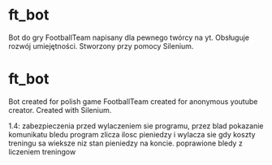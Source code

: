 # ft_bot
Bot do gry FootballTeam napisany dla pewnego twórcy na yt.
Obsługuje rozwój umiejętności.
Stworzony przy pomocy Silenium.

# ft_bot
Bot created for polish game FootballTeam created for anonymous youtube creator.
Created with Silenium.

1.4:
zabezpieczenia przed wylaczeniem sie programu, przez blad
pokazanie komunikatu bledu
program zlicza ilosc pieniedzy i wylacza sie gdy koszty treningu sa wieksze niz stan pieniedzy na koncie.
poprawione bledy z liczeniem treningow
